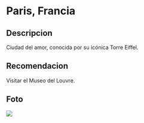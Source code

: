 # Paris, Francia

## Descripcion
Ciudad del amor, conocida por su icónica Torre Eiffel.

## Recomendacion
Visitar el Museo del Louvre.

## Foto
![](https://estoesfrancia.com/wp-content/uploads/2024/04/subir-torre-eiffel.jpg)